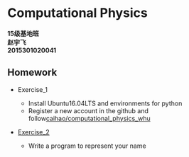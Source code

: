 # Computational Physics
__15级基地班__       
__赵宇飞__       
__2015301020041__  

## Homework
- Exercise_1
  + Install Ubuntu16.04LTS and environments for python
  + Register a new account in the github and follow[caihao/computational_physics_whu](https://github.com/caihao/computational_physics_whu)

- [Exercise_2](https://github.com/Monotone1997/computationalphysics_N2015301020041/blob/master/homework_2.py)
  + Write a program to represent your name
